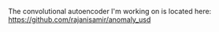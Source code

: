 The convolutional autoencoder I'm working on is located here:
https://github.com/rajanisamir/anomaly_usd

